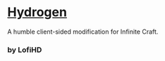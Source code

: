 # [Hydrogen](https://greasyfork.org/en/scripts/490396-neon-hydrogen)

A humble client-sided modification for Infinite Craft.

### by LofiHD
